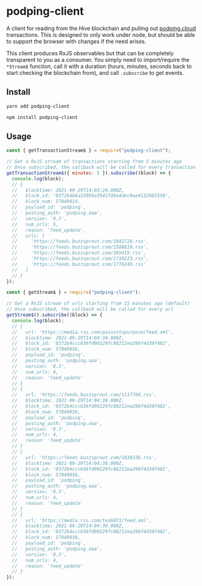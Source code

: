 # podping-client

A client for reading from the Hive blockchain and pulling out [podping.cloud](https://podping.cloud/) transactions. This is designed to only work under node, but should be able to support the browser with changes if the need arises.

This client produces RxJS observables but that can be completely transparent to you as a consumer. You simply need to import/require the `*Stream$` function, call it with a duration (hours, minutes, seconds back to start checking the blockchain from), and call `.subscribe` to get events.

## Install

```sh
yarn add podping-client
```

```sh
npm install podping-client
```

## Usage

```js
const { getTransactionStream$ } = require("podping-client");

// Get a RxJS stream of transactions starting from 5 minutes ago
// Once subscribed, the callback will be called for every transaction
getTransactionStream$({ minutes: 5 }).subscribe((block) => {
  console.log(block);
  // {
  //   blocktime: 2021-09-29T14:03:24.000Z,
  //   block_id: '0372b4b6a33995e35427d4a4dec9ae4132981550',
  //   block_num: 57849014,
  //   payload_id: 'podping',
  //   posting_auth: 'podping.aaa',
  //   version: '0.3',
  //   num_urls: 5,
  //   reason: 'feed_update',
  //   urls: [
  //     'https://feeds.buzzsprout.com/1842728.rss',
  //     'https://feeds.buzzsprout.com/1588819.rss',
  //     'https://feeds.buzzsprout.com/265419.rss',
  //     'https://feeds.buzzsprout.com/1710223.rss',
  //     'https://feeds.buzzsprout.com/1776249.rss'
  //   ]
  // }
});
```

```js
const { getStream$ } = require("podping-client");

// Get a RxJS stream of urls starting from 15 minutes ago (default)
// Once subscribed, the callback will be called for every url
getStream$().subscribe((block) => {
  console.log(block);
  // {
  //   url: 'https://media.rss.com/painintopurpose/feed.xml',
  //   blocktime: 2021-09-29T14:04:30.000Z,
  //   block_id: '0372b4ccc636fd90229fc88212ea29bf4d30f482',
  //   block_num: 57849036,
  //   payload_id: 'podping',
  //   posting_auth: 'podping.aaa',
  //   version: '0.3',
  //   num_urls: 4,
  //   reason: 'feed_update'
  // }
  // {
  //   url: 'https://feeds.buzzsprout.com/1117766.rss',
  //   blocktime: 2021-09-29T14:04:30.000Z,
  //   block_id: '0372b4ccc636fd90229fc88212ea29bf4d30f482',
  //   block_num: 57849036,
  //   payload_id: 'podping',
  //   posting_auth: 'podping.aaa',
  //   version: '0.3',
  //   num_urls: 4,
  //   reason: 'feed_update'
  // }
  // {
  //   url: 'https://feeds.buzzsprout.com/1830336.rss',
  //   blocktime: 2021-09-29T14:04:30.000Z,
  //   block_id: '0372b4ccc636fd90229fc88212ea29bf4d30f482',
  //   block_num: 57849036,
  //   payload_id: 'podping',
  //   posting_auth: 'podping.aaa',
  //   version: '0.3',
  //   num_urls: 4,
  //   reason: 'feed_update'
  // }
  // {
  //   url: 'https://media.rss.com/tes6071/feed.xml',
  //   blocktime: 2021-09-29T14:04:30.000Z,
  //   block_id: '0372b4ccc636fd90229fc88212ea29bf4d30f482',
  //   block_num: 57849036,
  //   payload_id: 'podping',
  //   posting_auth: 'podping.aaa',
  //   version: '0.3',
  //   num_urls: 4,
  //   reason: 'feed_update'
  // }
});
```

